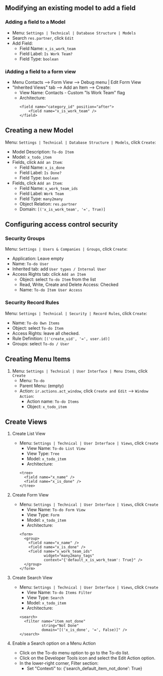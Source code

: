 ## Modifying an existing model to add a field

### Adding a field to a Model

  - Menu: `Settings | Technical | Database Structure | Models`
  - Search `res.partner`, click `Edit`
  - Add Field:
    - Field Name:  `x_is_work_team`
    - Field Label: `Is Work Team?`
    - Field Type:  `boolean`

### iAdding a field to a form view

  - Menu Contacts --> Form View --> Debug menu | Edit Form View
  - "Inherited Views" tab --> Add an Item --> Create:
    - View Name: Contacts - Custom "Is Work Team" flag
    - Architecture:
      ```
      <field name="category_id" position="after">
          <field name="x_is_work_team" />
      </field>
      ```

## Creating a new Model

Menu: `Settings | Technical | Database Structure | Models`, click `Create`:

   - Model Description: `To-do Item`
   - Model: `x_todo_item`
   - Fields, click `Add an Item`:
     - Field Name:      `x_is_done`
     - Field Label:     `Is Done?`
     - Field Type:      `boolean`
   - Fields, click `Add an Item`:
     - Field Name:      `x_work_team_ids`
     - Field Label:     `Work Team`
     - Field Type:      `many2many`
     - Object Relation: `res.partner`
     - Domain:          `[('x_is_work_team', '=', True)]`


## Configuring access control security

### Security Groups

Menu: `Settings | Users & Companies | Groups`, click `Create`:

   - Application: Leave empty
   - Name: `To-do User`
   - Inherited tab: add `User types / Internal User`
   - Access Rights tab: click `Add an Item`
     - Object: select `To-do Item` from the list
     - Read, Write, Create and Delete Access: Checked
     - Name: `To-do Item User Access`

### Security Record Rules

Menu: `Settings | Technical | Security | Record Rules`, click `Create`:

   - Name: `To-do Own Items`
   - Object: select `To-do Item`
   - Access Rights: leave all checked.
   - Rule Definition: `[('create_uid', '=', user.id)]` 
   - Groups: select `To-do / User`


## Creating Menu Items

1. Menu: `Settings | Technical | User Interface | Menu Items`, click `Create`
   - Menu: `To-do`
   - Parent Menu: (empty)
   - Action: `ir.actions.act_window`, click `Create and Edit` --> `Window Action`:
     - Action name: `To-do Items`
     - Object: `x_todo_item`


## Create Views

1. Create List View
   - Menu: `Settings | Technical | User Interface | Views`, click  `Create`
     - View Name: `To-do List View`
     - View Type: `Tree`
     - Model: `x_todo_item`
     - Architecture:
     ```
     <tree>
       <field name="x_name" />
       <field name="x_is_done" />
     </tree>
     ``` 
2. Create Form View
   - Menu: `Settings | Technical | User Interface | Views`, click `Create`
     - View Name: `To-do Form View`
     - View Type: `Form`
     - Model: `x_todo_item`
     - Architecture:
     ```
     <form>
       <group>
         <field name="x_name" />
         <field name="x_is_done" />
         <field name="x_work_team_ids" 
                widget="many2many_tags" 
                context="{'default_x_is_work_team': True}" />
       </group>
     </form>
     ``` 

3. Create Search View
   - Menu: `Settings | Technical | User Interface | Views`, click `Create`
     - View Name: `To-do Items Filter`
     - View Type: `Search`
     - Model: `x_todo_item`
     - Architecture:
     ```
     <search>
       <filter name="item_not_done" 
               string="Not Done" 
               domain="[('x_is_done', '=', False)]" />
     </search>
     ```

4. Enable a Search option on a Menu Action

    - Click on the To-do menu option to go to the To-do list.
    - Click on the Developer Tools icon and select the Edit Action option.
    - In the lower-right corner, Filter section:
        - Set "Contexti" to: {'search_default_item_not_done': True}

